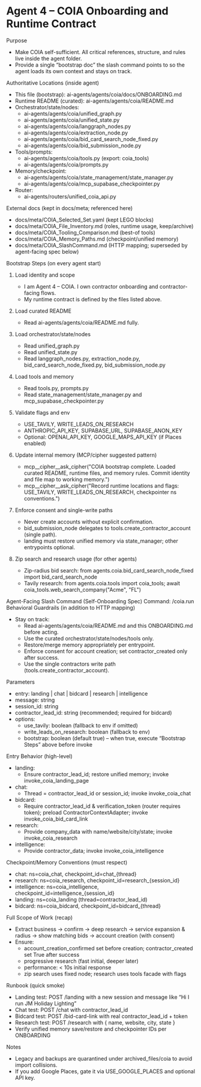 # Agent 4 – COIA Onboarding and Runtime Contract

Purpose
- Make COIA self-sufficient. All critical references, structure, and rules live inside the agent folder.
- Provide a single “bootstrap doc” the slash command points to so the agent loads its own context and stays on track.

Authoritative Locations (inside agent)
- This file (bootstrap): ai-agents/agents/coia/docs/ONBOARDING.md
- Runtime README (curated): ai-agents/agents/coia/README.md
- Orchestrator/state/nodes:
  - ai-agents/agents/coia/unified_graph.py
  - ai-agents/agents/coia/unified_state.py
  - ai-agents/agents/coia/langgraph_nodes.py
  - ai-agents/agents/coia/extraction_node.py
  - ai-agents/agents/coia/bid_card_search_node_fixed.py
  - ai-agents/agents/coia/bid_submission_node.py
- Tools/prompts:
  - ai-agents/agents/coia/tools.py (export: coia_tools)
  - ai-agents/agents/coia/prompts.py
- Memory/checkpoint:
  - ai-agents/agents/coia/state_management/state_manager.py
  - ai-agents/agents/coia/mcp_supabase_checkpointer.py
- Router:
  - ai-agents/routers/unified_coia_api.py

External docs (kept in docs/meta; referenced here)
- docs/meta/COIA_Selected_Set.yaml (kept LEGO blocks)
- docs/meta/COIA_File_Inventory.md (roles, runtime usage, keep/archive)
- docs/meta/COIA_Tooling_Comparison.md (best-of tools)
- docs/meta/COIA_Memory_Paths.md (checkpoint/unified memory)
- docs/meta/COIA_SlashCommand.md (HTTP mapping; superseded by agent-facing spec below)

Bootstrap Steps (on every agent start)
1) Load identity and scope
   - I am Agent 4 – COIA. I own contractor onboarding and contractor-facing flows.
   - My runtime contract is defined by the files listed above.

2) Load curated README
   - Read ai-agents/agents/coia/README.md fully.

3) Load orchestrator/state/nodes
   - Read unified_graph.py
   - Read unified_state.py
   - Read langgraph_nodes.py, extraction_node.py, bid_card_search_node_fixed.py, bid_submission_node.py

4) Load tools and memory
   - Read tools.py, prompts.py
   - Read state_management/state_manager.py and mcp_supabase_checkpointer.py

5) Validate flags and env
   - USE_TAVILY, WRITE_LEADS_ON_RESEARCH
   - ANTHROPIC_API_KEY, SUPABASE_URL, SUPABASE_ANON_KEY
   - Optional: OPENAI_API_KEY, GOOGLE_MAPS_API_KEY (if Places enabled)

6) Update internal memory (MCP/cipher suggested pattern)
   - mcp__cipher__ask_cipher("COIA bootstrap complete. Loaded curated README, runtime files, and memory rules. Commit identity and file map to working memory.")
   - mcp__cipher__ask_cipher("Record runtime locations and flags: USE_TAVILY, WRITE_LEADS_ON_RESEARCH, checkpointer ns conventions.")

7) Enforce consent and single-write paths
   - Never create accounts without explicit confirmation.
   - bid_submission_node delegates to tools.create_contractor_account (single path).
   - landing must restore unified memory via state_manager; other entrypoints optional.

8) Zip search and research usage (for other agents)
   - Zip-radius bid search: from agents.coia.bid_card_search_node_fixed import bid_card_search_node
   - Tavily research: from agents.coia.tools import coia_tools; await coia_tools.web_search_company("Acme", "FL")

Agent-Facing Slash Command (Self-Onboarding Spec)
Command: /coia.run
Behavioral Guardrails (in addition to HTTP mapping)
- Stay on track:
  - Read ai-agents/agents/coia/README.md and this ONBOARDING.md before acting.
  - Use the curated orchestrator/state/nodes/tools only.
  - Restore/merge memory appropriately per entrypoint.
  - Enforce consent for account creation; set contractor_created only after success.
  - Use the single contractors write path (tools.create_contractor_account).

Parameters
- entry: landing | chat | bidcard | research | intelligence
- message: string
- session_id: string
- contractor_lead_id: string (recommended; required for bidcard)
- options:
  - use_tavily: boolean (fallback to env if omitted)
  - write_leads_on_research: boolean (fallback to env)
  - bootstrap: boolean (default true) – when true, execute “Bootstrap Steps” above before invoke

Entry Behavior (high-level)
- landing:
  - Ensure contractor_lead_id; restore unified memory; invoke invoke_coia_landing_page
- chat:
  - Thread = contractor_lead_id or session_id; invoke invoke_coia_chat
- bidcard:
  - Require contractor_lead_id & verification_token (router requires token); preload ContractorContextAdapter; invoke invoke_coia_bid_card_link
- research:
  - Provide company_data with name/website/city/state; invoke invoke_coia_research
- intelligence:
  - Provide contractor_data; invoke invoke_coia_intelligence

Checkpoint/Memory Conventions (must respect)
- chat: ns=coia_chat, checkpoint_id=chat_{thread}
- research: ns=coia_research, checkpoint_id=research_{session_id}
- intelligence: ns=coia_intelligence, checkpoint_id=intelligence_{session_id}
- landing: ns=coia_landing (thread=contractor_lead_id)
- bidcard: ns=coia_bidcard, checkpoint_id=bidcard_{thread}

Full Scope of Work (recap)
- Extract business → confirm → deep research → service expansion & radius → show matching bids → account creation (with consent)
- Ensure:
  - account_creation_confirmed set before creation; contractor_created set True after success
  - progressive research (fast initial, deeper later)
  - performance: < 10s initial response
  - zip search uses fixed node; research uses tools facade with flags

Runbook (quick smoke)
- Landing test: POST /landing with a new session and message like “Hi I run JM Holiday Lighting”
- Chat test: POST /chat with contractor_lead_id
- Bidcard test: POST /bid-card-link with real contractor_lead_id + token
- Research test: POST /research with { name, website, city, state }
- Verify unified memory save/restore and checkpointer IDs per ONBOARDING

Notes
- Legacy and backups are quarantined under archived_files/coia to avoid import collisions.
- If you add Google Places, gate it via USE_GOOGLE_PLACES and optional API key.
